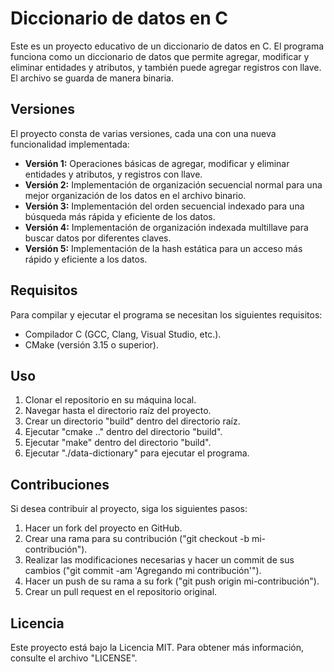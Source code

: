 # Diccionario de datos en C

Este es un proyecto educativo de un diccionario de datos en C. El programa funciona como un diccionario de datos que permite agregar, modificar y eliminar entidades y atributos, y también puede agregar registros con llave. El archivo se guarda de manera binaria.

## Versiones

El proyecto consta de varias versiones, cada una con una nueva funcionalidad implementada:

- **Versión 1:** Operaciones básicas de agregar, modificar y eliminar entidades y atributos, y registros con llave.
- **Versión 2:** Implementación de organización secuencial normal para una mejor organización de los datos en el archivo binario.
- **Versión 3:** Implementación del orden secuencial indexado para una búsqueda más rápida y eficiente de los datos.
- **Versión 4:** Implementación de organización indexada multillave para buscar datos por diferentes claves.
- **Versión 5:** Implementación de la hash estática para un acceso más rápido y eficiente a los datos.

## Requisitos

Para compilar y ejecutar el programa se necesitan los siguientes requisitos:

- Compilador C (GCC, Clang, Visual Studio, etc.).
- CMake (versión 3.15 o superior).

## Uso

1. Clonar el repositorio en su máquina local.
2. Navegar hasta el directorio raíz del proyecto.
3. Crear un directorio "build" dentro del directorio raíz.
4. Ejecutar "cmake .." dentro del directorio "build".
5. Ejecutar "make" dentro del directorio "build".
6. Ejecutar "./data-dictionary" para ejecutar el programa.

## Contribuciones

Si desea contribuir al proyecto, siga los siguientes pasos:

1. Hacer un fork del proyecto en GitHub.
2. Crear una rama para su contribución ("git checkout -b mi-contribución").
3. Realizar las modificaciones necesarias y hacer un commit de sus cambios ("git commit -am 'Agregando mi contribución'").
4. Hacer un push de su rama a su fork ("git push origin mi-contribución").
5. Crear un pull request en el repositorio original.

## Licencia

Este proyecto está bajo la Licencia MIT. Para obtener más información, consulte el archivo "LICENSE".
